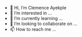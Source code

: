 - 👋 Hi, I’m Clemence Ayekple
- 👀 I’m interested in ...
- 🌱 I’m currently learning ...
- 💞️ I’m looking to collaborate on ...
- 📫 How to reach me ...

<!---
cayekple/cayekple is a ✨ special ✨ repository because its `README.md` (this file) appears on your GitHub profile.
You can click the Preview link to take a look at your changes.
--->
